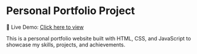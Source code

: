 # Personal Portfolio Project

🚀 Live Demo: [Click here to view](https://bindusraj.github.io/Personal-Portfolio/)

This is a personal portfolio website built with HTML, CSS, and JavaScript to showcase my skills, projects, and achievements.
